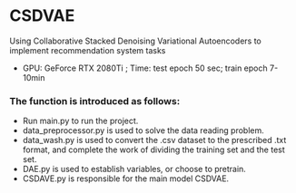 # CSDVAE
Using Collaborative Stacked Denoising Variational Autoencoders to implement recommendation system tasks
* GPU: GeForce RTX 2080Ti ; Time: test epoch 50 sec; train epoch 7-10min<br>

### The function is introduced as follows:<br>
- Run main.py to run the project.<br>
- data_preprocessor.py is used to solve the data reading problem.
- data_wash.py is used to convert the .csv dataset to the prescribed .txt format, and complete the work of dividing the training set and the test set.
- DAE.py is used to establish variables, or choose to pretrain.
- CSDAVE.py is responsible for the main model CSDVAE.
